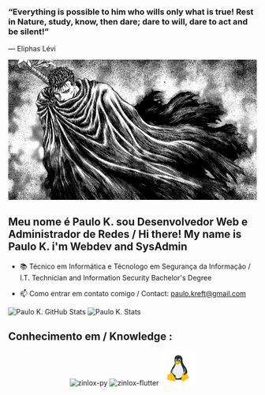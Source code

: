 ### “Everything is possible to him who wills only what is true! Rest in Nature, study, know, then dare; dare to will, dare to act and be silent!”

― Eliphas Lévi

![alt text](https://github.com/z1nl0x/z1nl0x/blob/main/assets/images/berserk.png "The Truly Dark Knight")

## Meu nome é Paulo K. sou Desenvolvedor Web e Administrador de Redes / Hi there! My name is Paulo K. i'm Webdev and SysAdmin

- 📚 Técnico em Informática e Técnologo em Segurança da Informação / I.T. Technician and Information Security Bachelor's Degree

- 📫 Como entrar em contato comigo / Contact: paulo.kreft@gmail.com

<div>
  <img height="205px" src="https://github-readme-stats-sigma-five.vercel.app/api?username=z1nl0x&theme=chartreuse-dark&show_icons=true" alt="Paulo K. GitHub Stats"><img>
  <img height="205px" src="https://github-readme-stats-sigma-five.vercel.app/api/top-langs/?username=z1nl0x&theme=chartreuse-dark" alt="Paulo K. Stats" ><img>
</div>

## Conhecimento em / Knowledge :

<div>
  <p align="center">
    <img alt="zinlox-py" height="70" width="70" src="https://cdn4.iconfinder.com/data/icons/logos-and-brands/512/267_Python_logo-512.png">
    <img alt="zinlox-flutter" height="70" width="70" src="https://storage.googleapis.com/cms-storage-bucket/64d67700f8293a9dc827.svg">
    <img alt="zinlox-linux" height="70" width="70" src="https://github.com/z1nl0x/z1nl0x/blob/main/assets/images/linux-96.png">
  </p>
</div>
